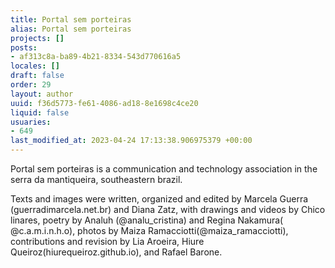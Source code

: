 ```yaml
---
title: Portal sem porteiras
alias: Portal sem porteiras
projects: []
posts: 
- af313c8a-ba89-4b21-8334-543d770616a5
locales: []
draft: false
order: 29
layout: author
uuid: f36d5773-fe61-4086-ad18-8e1698c4ce20
liquid: false
usuaries:
- 649
last_modified_at: 2023-04-24 17:13:38.906975379 +00:00
---
```


<p style="text-align:start">Portal sem porteiras is a communication and technology association in the serra da mantiqueira, southeastern brazil.</p><p style="text-align:start">Texts and images were written, organized and edited by Marcela Guerra (guerradimarcela.net.br) and Diana Zatz, with drawings and videos by Chico linares, poetry by Analuh (@analu_cristina) and Regina Nakamura( @c.a.m.i.n.h.o), photos by Maiza Ramacciotti(@maiza_ramacciotti),&nbsp; contributions and revision by Lia Aroeira, Hiure Queiroz(hiurequeiroz.github.io), and Rafael Barone.</p>